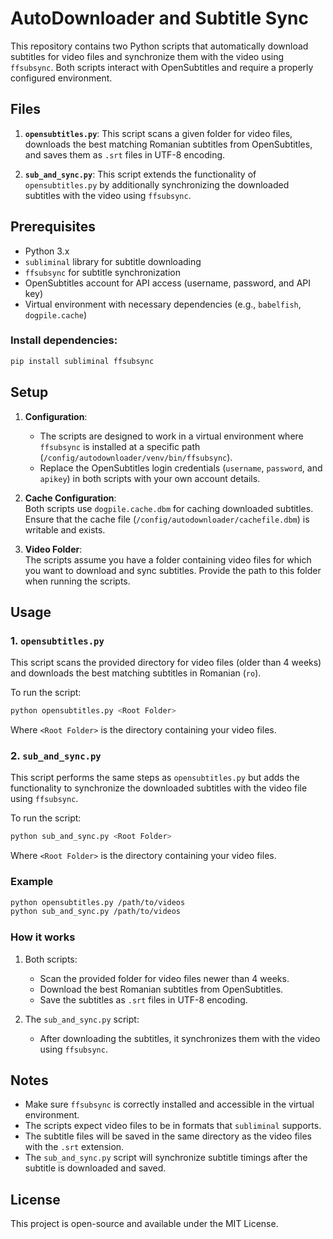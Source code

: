 
# AutoDownloader and Subtitle Sync

This repository contains two Python scripts that automatically download subtitles for video files and synchronize them with the video using `ffsubsync`. Both scripts interact with OpenSubtitles and require a properly configured environment.

## Files

1. **`opensubtitles.py`**: This script scans a given folder for video files, downloads the best matching Romanian subtitles from OpenSubtitles, and saves them as `.srt` files in UTF-8 encoding.

2. **`sub_and_sync.py`**: This script extends the functionality of `opensubtitles.py` by additionally synchronizing the downloaded subtitles with the video using `ffsubsync`.

## Prerequisites

- Python 3.x
- `subliminal` library for subtitle downloading
- `ffsubsync` for subtitle synchronization
- OpenSubtitles account for API access (username, password, and API key)
- Virtual environment with necessary dependencies (e.g., `babelfish`, `dogpile.cache`)

### Install dependencies:

```bash
pip install subliminal ffsubsync
```

## Setup

1. **Configuration**:
   - The scripts are designed to work in a virtual environment where `ffsubsync` is installed at a specific path (`/config/autodownloader/venv/bin/ffsubsync`).
   - Replace the OpenSubtitles login credentials (`username`, `password`, and `apikey`) in both scripts with your own account details.

2. **Cache Configuration**:  
   Both scripts use `dogpile.cache.dbm` for caching downloaded subtitles. Ensure that the cache file (`/config/autodownloader/cachefile.dbm`) is writable and exists.

3. **Video Folder**:  
   The scripts assume you have a folder containing video files for which you want to download and sync subtitles. Provide the path to this folder when running the scripts.

## Usage

### 1. `opensubtitles.py`

This script scans the provided directory for video files (older than 4 weeks) and downloads the best matching subtitles in Romanian (`ro`).

To run the script:

```bash
python opensubtitles.py <Root Folder>
```

Where `<Root Folder>` is the directory containing your video files.

### 2. `sub_and_sync.py`

This script performs the same steps as `opensubtitles.py` but adds the functionality to synchronize the downloaded subtitles with the video file using `ffsubsync`.

To run the script:

```bash
python sub_and_sync.py <Root Folder>
```

Where `<Root Folder>` is the directory containing your video files.

### Example

```bash
python opensubtitles.py /path/to/videos
python sub_and_sync.py /path/to/videos
```

### How it works

1. Both scripts:
   - Scan the provided folder for video files newer than 4 weeks.
   - Download the best Romanian subtitles from OpenSubtitles.
   - Save the subtitles as `.srt` files in UTF-8 encoding.

2. The `sub_and_sync.py` script:
   - After downloading the subtitles, it synchronizes them with the video using `ffsubsync`.

## Notes

- Make sure `ffsubsync` is correctly installed and accessible in the virtual environment.
- The scripts expect video files to be in formats that `subliminal` supports.
- The subtitle files will be saved in the same directory as the video files with the `.srt` extension.
- The `sub_and_sync.py` script will synchronize subtitle timings after the subtitle is downloaded and saved.

## License

This project is open-source and available under the MIT License.

